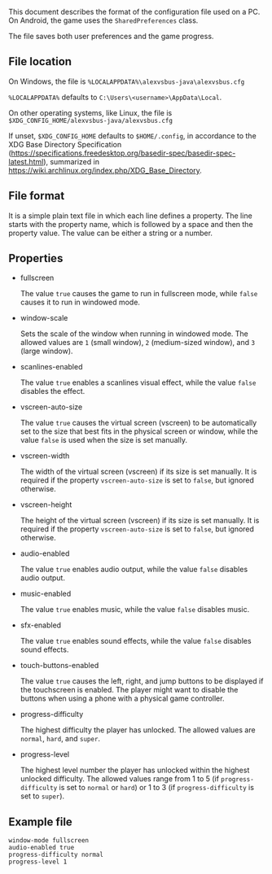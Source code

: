 This document describes the format of the configuration file used on a PC. On
Android, the game uses the ``SharedPreferences`` class.

The file saves both user preferences and the game progress.


## File location

On Windows, the file is
``%LOCALAPPDATA%\alexvsbus-java\alexvsbus.cfg``

``%LOCALAPPDATA%`` defaults to ``C:\Users\<username>\AppData\Local``.

On other operating systems, like Linux, the file is
``$XDG_CONFIG_HOME/alexvsbus-java/alexvsbus.cfg``

If unset, ``$XDG_CONFIG_HOME`` defaults to ``$HOME/.config``, in accordance to
the XDG Base Directory Specification
(https://specifications.freedesktop.org/basedir-spec/basedir-spec-latest.html),
summarized in https://wiki.archlinux.org/index.php/XDG_Base_Directory.


## File format

It is a simple plain text file in which each line defines a property. The line
starts with the property name, which is followed by a space and then the
property value. The value can be either a string or a number.


## Properties

* fullscreen

  The value ``true`` causes the game to run in fullscreen mode, while ``false``
  causes it to run in windowed mode.

* window-scale

  Sets the scale of the window when running in windowed mode. The allowed
  values are ``1`` (small window), ``2`` (medium-sized window), and ``3``
  (large window).

* scanlines-enabled

  The value ``true`` enables a scanlines visual effect, while the value
  ``false`` disables the effect.

* vscreen-auto-size

  The value ``true`` causes the virtual screen (vscreen) to be automatically
  set to the size that best fits in the physical screen or window, while the
  value ``false`` is used when the size is set manually.

* vscreen-width

  The width of the virtual screen (vscreen) if its size is set manually. It is
  required if the property ``vscreen-auto-size`` is set to ``false``, but
  ignored otherwise.

* vscreen-height

  The height of the virtual screen (vscreen) if its size is set manually. It is
  required if the property ``vscreen-auto-size`` is set to ``false``, but
  ignored otherwise.

* audio-enabled

  The value ``true`` enables audio output, while the value ``false`` disables
  audio output.

* music-enabled

  The value ``true`` enables music, while the value ``false`` disables music.

* sfx-enabled

  The value ``true`` enables sound effects, while the value ``false`` disables
  sound effects.

* touch-buttons-enabled

  The value ``true`` causes the left, right, and jump buttons to be displayed
  if the touchscreen is enabled. The player might want to disable the buttons
  when using a phone with a physical game controller.

* progress-difficulty

  The highest difficulty the player has unlocked. The allowed values are
  ``normal``, ``hard``, and ``super``.

* progress-level

  The highest level number the player has unlocked within the highest unlocked
  difficulty. The allowed values range from 1 to 5 (if ``progress-difficulty``
  is set to ``normal`` or ``hard``) or 1 to 3 (if ``progress-difficulty`` is
  set to ``super``).

## Example file

```
window-mode fullscreen
audio-enabled true
progress-difficulty normal
progress-level 1
```

